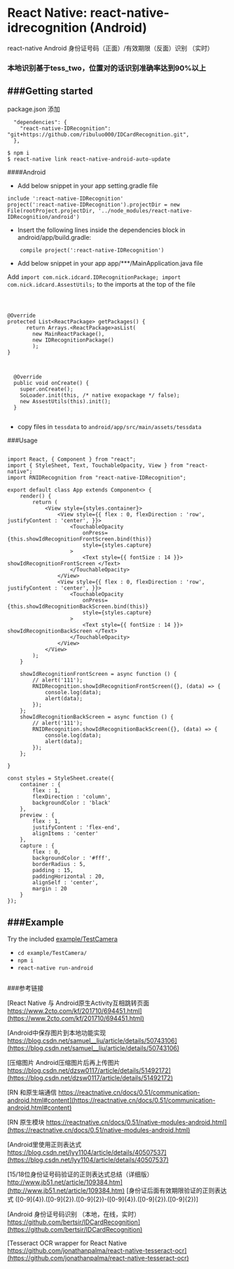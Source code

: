 # React Native: react-native-idrecognition (Android)
react-native Android 身份证号码（正面）/有效期限（反面）识别 （实时）

### 本地识别基于tess_two，位置对的话识别准确率达到90%以上


###Getting started
-
package.json 添加

```
  "dependencies": {
    "react-native-IDRecognition": "git+https://github.com/ribuluo000/IDCardRecognition.git",
  },
```

```
$ npm i
$ react-native link react-native-android-auto-update
```

####Android

- Add below snippet in your app setting.gradle file

```
include ':react-native-IDRecognition'
project(':react-native-IDRecognition').projectDir = new File(rootProject.projectDir, '../node_modules/react-native-IDRecognition/android')
```


- Insert the following lines inside the dependencies block in android/app/build.gradle:

```
    compile project(':react-native-IDRecognition')
```


- Add below snippet in your app app/***/MainApplication.java file

Add 
`import com.nick.idcard.IDRecognitionPackage;
 import com.nick.idcard.AssestUtils;`
 to the imports at the top of the file

```



@Override
protected List<ReactPackage> getPackages() {
      return Arrays.<ReactPackage>asList(
        new MainReactPackage(),
        new IDRecognitionPackage()
        );
}



  @Override
  public void onCreate() {
    super.onCreate();
    SoLoader.init(this, /* native exopackage */ false);
    new AssestUtils(this).init();
  }
  
```

- copy files in `tessdata` to `android/app/src/main/assets/tessdata`

###Usage

```

import React, { Component } from "react";
import { StyleSheet, Text, TouchableOpacity, View } from "react-native";
import RNIDRecognition from "react-native-IDRecognition";

export default class App extends Component<> {
    render() {
        return (
            <View style={styles.container}>
                <View style={{ flex : 0, flexDirection : 'row', justifyContent : 'center', }}>
                    <TouchableOpacity
                        onPress={this.showIdRecognitionFrontScreen.bind(this)}
                        style={styles.capture}
                    >
                        <Text style={{ fontSize : 14 }}> showIdRecognitionFrontScreen </Text>
                    </TouchableOpacity>
                </View>
                <View style={{ flex : 0, flexDirection : 'row', justifyContent : 'center', }}>
                    <TouchableOpacity
                        onPress={this.showIdRecognitionBackScreen.bind(this)}
                        style={styles.capture}
                    >
                        <Text style={{ fontSize : 14 }}> showIdRecognitionBackScreen </Text>
                    </TouchableOpacity>
                </View>
            </View>
        );
    }

    showIdRecognitionFrontScreen = async function () {
        // alert('111');
        RNIDRecognition.showIdRecognitionFrontScreen({}, (data) => {
            console.log(data);
            alert(data);
        });
    };
    showIdRecognitionBackScreen = async function () {
        // alert('111');
        RNIDRecognition.showIdRecognitionBackScreen({}, (data) => {
            console.log(data);
            alert(data);
        });
    };

}

const styles = StyleSheet.create({
    container : {
        flex : 1,
        flexDirection : 'column',
        backgroundColor : 'black'
    },
    preview : {
        flex : 1,
        justifyContent : 'flex-end',
        alignItems : 'center'
    },
    capture : {
        flex : 0,
        backgroundColor : '#fff',
        borderRadius : 5,
        padding : 15,
        paddingHorizontal : 20,
        alignSelf : 'center',
        margin : 20
    }
});

```


###Example
-
Try the included [example/TestCamera](https://github.com/ribuluo000/IDCardRecognition/tree/master/example/TestCamera)

- `cd example/TestCamera/`
- `npm i`
- `react-native run-android`

```

```




###参考链接

[React Native 与 Android原生Activity互相跳转页面 https://www.2cto.com/kf/201710/694451.html](https://www.2cto.com/kf/201710/694451.html)

[Android中保存图片到本地功能实现 https://blog.csdn.net/samuel__liu/article/details/50743106](https://blog.csdn.net/samuel__liu/article/details/50743106)

[压缩图片 Android压缩图片后再上传图片 https://blog.csdn.net/dzsw0117/article/details/51492172](https://blog.csdn.net/dzsw0117/article/details/51492172)

[RN 和原生端通信 https://reactnative.cn/docs/0.51/communication-android.html#content](https://reactnative.cn/docs/0.51/communication-android.html#content)

[RN 原生模块 https://reactnative.cn/docs/0.51/native-modules-android.html](https://reactnative.cn/docs/0.51/native-modules-android.html)

[Android里使用正则表达式 https://blog.csdn.net/lyy1104/article/details/40507537](https://blog.csdn.net/lyy1104/article/details/40507537)

[15/18位身份证号码验证的正则表达式总结（详细版） http://www.jb51.net/article/109384.htm](http://www.jb51.net/article/109384.htm)
[身份证后面有效期限验证的正则表达式 ([0-9]{4}).([0-9]{2}).([0-9]{2})-([0-9]{4}).([0-9]{2}).([0-9]{2})]

[Android 身份证号码识别 （本地，在线，实时） https://github.com/bertsir/IDCardRecognition](https://github.com/bertsir/IDCardRecognition)


[Tesseract OCR wrapper for React Native https://github.com/jonathanpalma/react-native-tesseract-ocr](https://github.com/jonathanpalma/react-native-tesseract-ocr)


